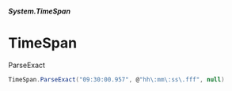 ##### System.TimeSpan
# TimeSpan

ParseExact
``` csharp
TimeSpan.ParseExact("09:30:00.957", @"hh\:mm\:ss\.fff", null)
```
